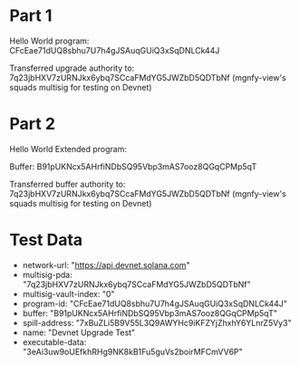 # Part 1

Hello World program: CFcEae71dUQ8sbhu7U7h4gJSAuqGUiQ3xSqDNLCk44J

Transferred upgrade authority to: 7q23jbHXV7zURNJkx6ybq7SCcaFMdYG5JWZbD5QDTbNf (mgnfy-view's squads multisig for testing on Devnet)

# Part 2

Hello World Extended program:

Buffer: B91pUKNcx5AHrfiNDbSQ95Vbp3mAS7ooz8QGqCPMp5qT

Transferred buffer authority to: 7q23jbHXV7zURNJkx6ybq7SCcaFMdYG5JWZbD5QDTbNf (mgnfy-view's squads multisig for testing on Devnet)

# Test Data

- network-url: "https://api.devnet.solana.com"
- multisig-pda: "7q23jbHXV7zURNJkx6ybq7SCcaFMdYG5JWZbD5QDTbNf"
- multisig-vault-index: "0"
- program-id: "CFcEae71dUQ8sbhu7U7h4gJSAuqGUiQ3xSqDNLCk44J"
- buffer: "B91pUKNcx5AHrfiNDbSQ95Vbp3mAS7ooz8QGqCPMp5qT"
- spill-address: "7xBuZLi5B9V55L3Q9AWYHc9iKFZYjZhxhY6YLnrZ5Vy3"
- name: "Devnet Upgrade Test"
- executable-data: "3eAi3uw9oUEfkhRHg9NK8kB1Fu5guVs2boirMFCmVV6P"
